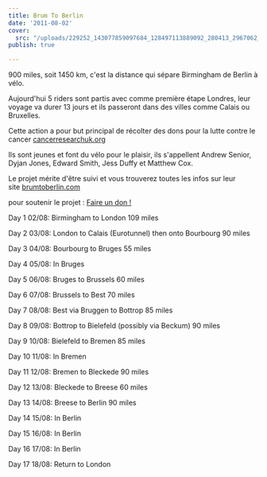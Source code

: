 ```yaml
---
title: Brum To Berlin
date: '2011-08-02'
cover:
  src: "/uploads/229252_143077859097684_128497113889092_280413_2967062_n.jpg"
publish: true

---
```

900 miles, soit 1450 km, c'est la distance qui sépare Birmingham de Berlin à vélo.

Aujourd'hui 5 riders sont partis avec comme première étape Londres, leur voyage va durer 13 jours et ils passeront dans des villes comme Calais ou Bruxelles.

Cette action a pour but principal de récolter des dons pour la lutte contre le cancer [cancerresearchuk.org](http://www.cancerresearchuk.org/)

Ils sont jeunes et font du vélo pour le plaisir, ils s'appellent Andrew Senior, Dyjan Jones, Edward Smith, Jess Duffy et Matthew Cox.

Le projet mérite d'être suivi et vous trouverez toutes les infos sur leur site [brumtoberlin.com](http://www.brumtoberlin.com/)

pour soutenir le projet : [Faire un don !](http://www.justgiving.com/brumtoberlin/eurl.axd/86cb1ddc9e2ec04882f6169eb85318e5 "Faire un don")

Day 1 02/08: Birmingham to London 109 miles

Day 2 03/08: London to Calais (Eurotunnel) then onto Bourbourg 90 miles

Day 3 04/08: Bourbourg to Bruges 55 miles

Day 4 05/08: In Bruges

Day 5 06/08: Bruges to Brussels 60 miles

Day 6 07/08: Brussels to Best 70 miles

Day 7 08/08: Best via Bruggen to Bottrop 85 miles

Day 8 09/08: Bottrop to Bielefeld (possibly via Beckum) 90 miles

Day 9 10/08: Bielefeld to Bremen 85 miles

Day 10 11/08: In Bremen

Day 11 12/08: Bremen to Bleckede 90 miles

Day 12 13/08: Bleckede to Breese 60 miles

Day 13 14/08: Breese to Berlin 90 miles

Day 14 15/08: In Berlin

Day 15 16/08: In Berlin

Day 16 17/08: In Berlin

Day 17 18/08: Return to London